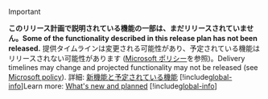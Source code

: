 > [!IMPORTANT]
> <span data-ttu-id="02c49-101">**このリリース計画で説明されている機能の一部は、まだリリースされていません。**</span><span class="sxs-lookup"><span data-stu-id="02c49-101">**Some of the functionality described in this release plan has not been released.**</span></span> <span data-ttu-id="02c49-102">提供タイムラインは変更される可能性があり、予定されている機能はリリースされない可能性があります ([Microsoft ポリシー](https://go.microsoft.com/fwlink/p/?linkid=2007332)を参照)。</span><span class="sxs-lookup"><span data-stu-id="02c49-102">Delivery timelines may change and projected functionality may not be released (see [Microsoft policy](https://go.microsoft.com/fwlink/p/?linkid=2007332)).</span></span> <span data-ttu-id="02c49-103">詳細: [新機能と予定されている機能](/dynamics365-release-plan/2020wave1/artificial-intelligence/dynamics365-customer-service-insights/planned-features) 
> [!include[global-info](../../../includes/global-info.md)]</span><span class="sxs-lookup"><span data-stu-id="02c49-103">Learn more: [What's new and planned](/dynamics365-release-plan/2020wave1/artificial-intelligence/dynamics365-customer-service-insights/planned-features) 
[!include[global-info](../../../includes/global-info.md)]</span></span>
